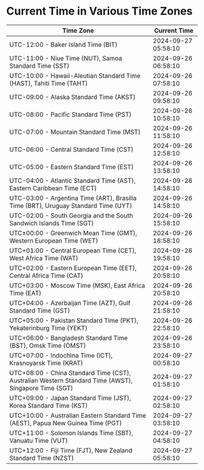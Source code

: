 # Current Time in Various Time Zones

| Time Zone | Current Time |
|-----------|--------------|
| UTC-12:00 - Baker Island Time (BIT) | 2024-09-27 05:58:10 |
| UTC-11:00 - Niue Time (NUT), Samoa Standard Time (SST) | 2024-09-26 06:58:10 |
| UTC-10:00 - Hawaii-Aleutian Standard Time (HAST), Tahiti Time (TAHT) | 2024-09-26 07:58:10 |
| UTC-09:00 - Alaska Standard Time (AKST) | 2024-09-26 09:58:10 |
| UTC-08:00 - Pacific Standard Time (PST) | 2024-09-26 10:58:10 |
| UTC-07:00 - Mountain Standard Time (MST) | 2024-09-26 11:58:10 |
| UTC-06:00 - Central Standard Time (CST) | 2024-09-26 12:58:10 |
| UTC-05:00 - Eastern Standard Time (EST) | 2024-09-26 13:58:10 |
| UTC-04:00 - Atlantic Standard Time (AST), Eastern Caribbean Time (ECT) | 2024-09-26 14:58:10 |
| UTC-03:00 - Argentina Time (ART), Brasília Time (BRT), Uruguay Standard Time (UYT) | 2024-09-26 14:58:10 |
| UTC-02:00 - South Georgia and the South Sandwich Islands Time (SGT) | 2024-09-26 15:58:10 |
| UTC±00:00 - Greenwich Mean Time (GMT), Western European Time (WET) | 2024-09-26 18:58:10 |
| UTC+01:00 - Central European Time (CET), West Africa Time (WAT) | 2024-09-26 19:58:10 |
| UTC+02:00 - Eastern European Time (EET), Central Africa Time (CAT) | 2024-09-26 20:58:10 |
| UTC+03:00 - Moscow Time (MSK), East Africa Time (EAT) | 2024-09-26 20:58:10 |
| UTC+04:00 - Azerbaijan Time (AZT), Gulf Standard Time (GST) | 2024-09-26 21:58:10 |
| UTC+05:00 - Pakistan Standard Time (PKT), Yekaterinburg Time (YEKT) | 2024-09-26 22:58:10 |
| UTC+06:00 - Bangladesh Standard Time (BST), Omsk Time (OMST) | 2024-09-26 23:58:10 |
| UTC+07:00 - Indochina Time (ICT), Krasnoyarsk Time (KRAT) | 2024-09-27 00:58:10 |
| UTC+08:00 - China Standard Time (CST), Australian Western Standard Time (AWST), Singapore Time (SGT) | 2024-09-27 01:58:10 |
| UTC+09:00 - Japan Standard Time (JST), Korea Standard Time (KST) | 2024-09-27 02:58:10 |
| UTC+10:00 - Australian Eastern Standard Time (AEST), Papua New Guinea Time (PGT) | 2024-09-27 03:58:10 |
| UTC+11:00 - Solomon Islands Time (SBT), Vanuatu Time (VUT) | 2024-09-27 04:58:10 |
| UTC+12:00 - Fiji Time (FJT), New Zealand Standard Time (NZST) | 2024-09-27 05:58:10 |
